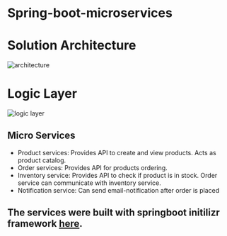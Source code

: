 # Spring-boot-microservices

# Solution Architecture

![architecture](https://user-images.githubusercontent.com/37347588/227370022-018302e3-e59d-46b6-b13e-e559e554dd41.png)

# Logic Layer

![logic layer](https://user-images.githubusercontent.com/37347588/227370611-023b4e2f-ab00-469c-a9ea-d5c01e8bd8c1.png)

## Micro Services
- Product services: Provides API to create and view products. Acts as product catalog.
- Order services: Provides API for products ordering.
- Inventory service: Provides API to check if product is in stock. Order service can communicate with inventory service. 
- Notification service: Can send email-notification after order is placed

## The services were built with springboot initilizr framework [here](start.spring.io). 
